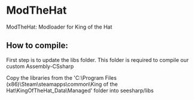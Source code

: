 # ModTheHat
ModTheHat: Modloader for King of the Hat

## How to compile:

First step is to update the libs folder. This folder is required to compile our custom Assembly-CSsharp

Copy the libraries from the 'C:\Program Files (x86)\Steam\steamapps\common\King of the Hat\KingOfTheHat_Data\Managed' folder into seesharp/libs
